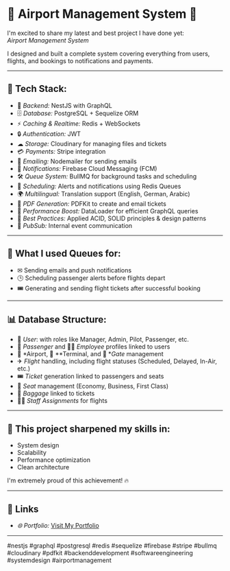 # 🛫 Airport Management System 🛬

I'm excited to share my latest and best project I have done yet:  
*Airport Management System*

I designed and built a complete system covering everything from users, flights, and bookings to notifications and payments.

---

## 🔧 Tech Stack:

- 🧩 *Backend:* NestJS with GraphQL
- 🗄 *Database:* PostgreSQL + Sequelize ORM
- ⚡ *Caching & Realtime:* Redis + WebSockets
- 🔒 *Authentication:* JWT
- ☁ *Storage:* Cloudinary for managing files and tickets
- 💳 *Payments:* Stripe integration
- 📧 *Emailing:* Nodemailer for sending emails
- 🔔 *Notifications:* Firebase Cloud Messaging (FCM)
- 🛠 *Queue System:* BullMQ for background tasks and scheduling
- 📅 *Scheduling:* Alerts and notifications using Redis Queues
- 🌍 *Multilingual:* Translation support (English, German, Arabic)
- 📄 *PDF Generation:* PDFKit to create and email tickets
- 🚀 *Performance Boost:* DataLoader for efficient GraphQL queries
- 🧠 *Best Practices:* Applied ACID, SOLID principles & design patterns
- 📣 *PubSub:* Internal event communication

---

## 🎯 What I used Queues for:

- ✉ Sending emails and push notifications
- 🕒 Scheduling passenger alerts before flights depart
- 🎟 Generating and sending flight tickets after successful booking

---

## 📊 Database Structure:

- 👤 *User*: with roles like Manager, Admin, Pilot, Passenger, etc.
- 🛂 *Passenger* and 🧑‍💼 *Employee* profiles linked to users
- 🏢 *Airport, 🏢 **Terminal, and 🚪 **Gate* management
- ✈ *Flight* handling, including flight statuses (Scheduled, Delayed, In-Air, etc.)
- 🎟 *Ticket* generation linked to passengers and seats
- 💺 *Seat* management (Economy, Business, First Class)
- 🛄 *Baggage* linked to tickets
- 👨‍✈ *Staff Assignments* for flights

---

## 🚀 This project sharpened my skills in:

- System design
- Scalability
- Performance optimization
- Clean architecture

I'm extremely proud of this achievement! 🔥

---

## 🔗 Links

- *🌐 Portfolio:* [Visit My Portfolio](https://omarsabry.netlify.app/)

---

#nestjs #graphql #postgresql #redis #sequelize #firebase #stripe #bullmq #cloudinary #pdfkit #backenddevelopment #softwareengineering #systemdesign #airportmanagement
